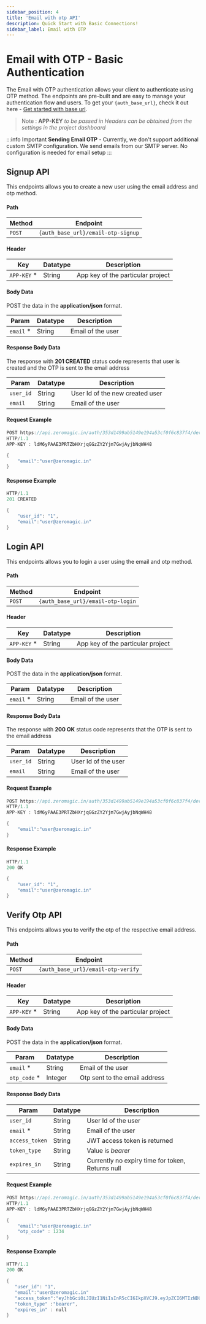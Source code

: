 ```yaml
---
sidebar_position: 4
title: 'Email with otp API'
description: Quick Start with Basic Connections! 
sidebar_label: Email with OTP
---
```



# Email with OTP - Basic Authentication

The Email with OTP authentication allows your client to authenticate using OTP method. The endpoints are pre-built and are easy to manage your authentication flow and users. To get your `{auth_base_url}`, check it out here - [Get started with base url](/authentication/apireference/generalinfo#get-started-with-base-url).

> Note : **APP-KEY** *to be passed in Headers can be obtained from the settings in the project dashboard*

:::info Important
**Sending Email OTP** - Currently, we don't support additional custom SMTP configuration. We send emails from our SMTP server. No configuration is needed for email setup
:::

## Signup API

This endpoints allows you to create a new user using the email address and otp method.

#### Path
| Method | Endpoint |
|---------|-------|
|`POST` | `{auth_base_url}/email-otp-signup`|

#### Header
| Key | Datatype | Description|
|-------|-------|----------|
| `APP-KEY` * | String | App key of the particular project |


#### Body Data
POST the data in the **application/json** format.

| Param | Datatype | Description|
|-------|-------|----------|
| `email` * | String | Email of the user |


#### Response Body Data
The response with **201 CREATED** status code represents that user is created and the OTP is sent to the email address

| Param | Datatype | Description|
|-------|-------|----------|
| `user_id` | String | User Id of the new created user |
| `email` | String | Email of the user |


#### Request Example

```go
POST https://api.zeromagic.in/auth/353d1499ab5149e194a53cf0f6c837f4/development/email-otp-signup 
HTTP/1.1
APP-KEY : ldM6yPAAE3PRTZbHXrjqGGzZY2Yjm7GwjAyjbNqWH48

{
    "email":"user@zeromagic.in"
}
```

#### Response Example

```go
HTTP/1.1 
201 CREATED

{
    "user_id": "1",
    "email":"user@zeromagic.in"
}
```

## Login API

This endpoints allows you to login a user using the email and otp method.

#### Path
| Method | Endpoint |
|---------|-------|
|`POST` | `{auth_base_url}/email-otp-login`|

#### Header
| Key | Datatype | Description|
|-------|-------|----------|
| `APP-KEY` * | String | App key of the particular project |


#### Body Data
POST the data in the **application/json** format.

| Param | Datatype | Description|
|-------|-------|----------|
| `email` * | String | Email of the user |


#### Response Body Data
The response with **200 OK** status code represents that the OTP is sent to the email address

| Param | Datatype | Description|
|-------|-------|----------|
| `user_id` | String | User Id of the user |
| `email` | String | Email of the user |

#### Request Example

```go
POST https://api.zeromagic.in/auth/353d1499ab5149e194a53cf0f6c837f4/development/email-otp-login 
HTTP/1.1
APP-KEY : ldM6yPAAE3PRTZbHXrjqGGzZY2Yjm7GwjAyjbNqWH48

{
    "email":"user@zeromagic.in"
}
```

#### Response Example

```go
HTTP/1.1 
200 OK

{
    "user_id": "1",
    "email":"user@zeromagic.in"
}
```

## Verify Otp API

This endpoints allows you to verify the otp of the respective email address.

#### Path
| Method | Endpoint |
|---------|-------|
|`POST` | `{auth_base_url}/email-otp-verify`|

#### Header
| Key | Datatype | Description|
|-------|-------|----------|
| `APP-KEY` * | String | App key of the particular project |


#### Body Data
POST the data in the **application/json** format.

| Param | Datatype | Description|
|-------|-------|----------|
| `email` * | String | Email of the user |
| `otp_code` *| Integer | Otp sent to the email address |

#### Response Body Data

| Param | Datatype | Description|
|-------|-------|----------|
| `user_id` | String | User Id of the user |
| `email` * | String | Email of the user |
| `access_token` | String | JWT access token is returned |
| `token_type` | String | Value is *bearer* |
| `expires_in` | String | Currently no expiry time for token, Returns null |


#### Request Example

```go
POST https://api.zeromagic.in/auth/353d1499ab5149e194a53cf0f6c837f4/development/email-otp-login 
HTTP/1.1
APP-KEY : ldM6yPAAE3PRTZbHXrjqGGzZY2Yjm7GwjAyjbNqWH48

{
    "email":"user@zeromagic.in"
    "otp_code" : 1234
}
```

#### Response Example

```go
HTTP/1.1 
200 OK

{
   "user_id": "1",
   "email":"user@zeromagic.in"
   "access_token":"eyJhbGciOiJIUzI1NiIsInR5cCI6IkpXVCJ9.eyJpZCI6MTIzNDU2Nzg5LCJuYW1lIjoiSm9zZXBoIn0.OpOSSw7e485LOP5PrzScxHb7SR6sAOMRckfFwi4rp7o",
   "token_type" :"bearer",
   "expires_in" : null
}
```